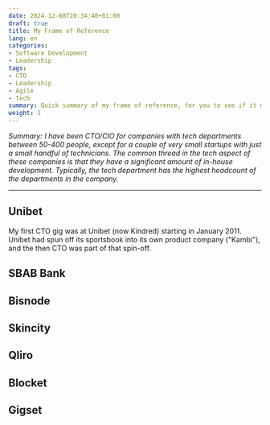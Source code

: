 ```yaml
---
date: 2024-12-08T20:34:40+01:00
draft: true
title: My Frame of Reference
lang: en
categories:
- Software Development
- Leadership
tags:
- CTO
- Leadership
- Agile
- Tech
summary: Quick summary of my frame of reference, for you to see if it matches what you're looking for.
weight: 1
---
```


_Summary: I have been CTO/CIO for companies with tech departments between 50-400 people, except for a couple of very small startups with just a small handful of technicians. The common thread in the tech aspect of these companies is that they have a significant amount of in-house development. Typically, the tech department has the highest headcount of the departments in the company._

---

## Unibet

My first CTO gig was at Unibet (now Kindred) starting in January 2011. Unibet had spun off its sportsbook into its own product company ("Kambi"), and the then CTO was part of that spin-off.

## SBAB Bank

## Bisnode

## Skincity

## Qliro

## Blocket

## Gigset
